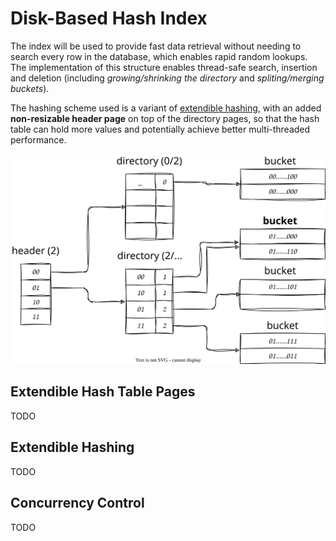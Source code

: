 # Disk-Based Hash Index

The index will be used to provide fast data retrieval without needing to search every row in the database, which enables rapid random lookups. The implementation of this structure enables thread-safe search, insertion and deletion (including *growing/shrinking the directory* and *spliting/merging buckets*).

The hashing scheme used is a variant of [extendible hashing](https://en.wikipedia.org/wiki/Extendible_hashing), with an added **non-resizable header page** on top of the directory pages, so that the hash table can hold more values and potentially achieve better multi-threaded performance.

![Extendible Hashing](images/hashing.svg)

## Extendible Hash Table Pages

TODO

## Extendible Hashing

TODO

## Concurrency Control

TODO